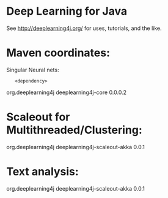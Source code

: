 Deep Learning for Java
=====================================



See http://deeplearning4j.org/  for uses, tutorials, and the like.


Maven coordinates:
===========================


Singular Neural nets:

       <dependency>
  <groupId>org.deeplearning4j</groupId>
  <artifactId>deeplearning4j-core</artifactId>
  <version>0.0.0.2</version>
        </dependency>





Scaleout for Multithreaded/Clustering:
========================================
 <dependency>
  <groupId>org.deeplearning4j</groupId>
  <artifactId>deeplearning4j-scaleout-akka</artifactId>
  <version>0.0.1</version>
</dependency>






Text analysis:
=======================

<dependency>
  <groupId>org.deeplearning4j</groupId>
  <artifactId>deeplearning4j-scaleout-akka</artifactId>
  <version>0.0.1</version>
</dependency>